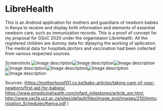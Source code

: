 # LibreHealth
This is an Android application for mothers and guardians of newborn babies in Kenya to receive and display birth information and elements of essential newborn care, such as immunization records. This is a proof of concept for my proposal for GSoC 2020 under the organistaion LibreHealth. All the registered children are dummy data for diplaying the working of apllication. The medical data for hospitals,doctors and vaccination had been collected from various respected sources.

Screenshots
![Image description](https://github.com/AkshobhyaP/LibreHealth/blob/master/Screenshots/Screenshot_20200326-023505.jpg)![Image description](https://github.com/AkshobhyaP/LibreHealth/blob/master/Screenshots/Screenshot_20200326-023515.jpg)![Image description](https://github.com/AkshobhyaP/LibreHealth/blob/master/Screenshots/Screenshot_20200326-023536.jpg)
![Image description](https://github.com/AkshobhyaP/LibreHealth/blob/master/Screenshots/Screenshot_20200326-023546.jpg)![Image description](https://github.com/AkshobhyaP/LibreHealth/blob/master/Screenshots/Screenshot_20200326-023606.jpg)![Image description](https://github.com/AkshobhyaP/LibreHealth/blob/master/Screenshots/Screenshot_20200326-023612.jpg)
![Image description](https://github.com/AkshobhyaP/LibreHealth/blob/master/Screenshots/Screenshot_20200326-023614.jpg)

Sources: (https://motherhood101.co.ke/baby-articles/taking-care-of-your-newborn/first-aid-for-babies/,
https://www.emedicinehealth.com/infant_milestones/article_em.html,
http://www.vacfa.uct.ac.za/sites/default/files/image_tool/images/210/Immunization_Schedules/Kenya.pdf
)
